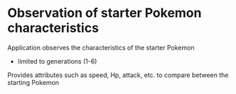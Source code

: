 # Observation of starter Pokemon characteristics
 Application observes the characteristics of the starter Pokemon
 - limited to generations (1-6)

Provides attributes such as speed, Hp, attack, etc.
to compare between the starting Pokemon
